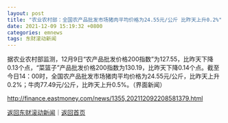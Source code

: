 ```yaml
---
layout: post
title: "农业农村部：全国农产品批发市场猪肉平均价格为24.55元/公斤 比昨天上升0.2%"
date: 2021-12-09 15:19:32 +0800
categories: emnews
tags: 东财滚动新闻
---
```


据农业农村部监测，12月9日“农产品批发价格200指数”为127.55，比昨天下降0.13个点，“菜篮子”产品批发价格200指数为130.19，比昨天下降0.14个点。截至今日14：00时，全国农产品批发市场猪肉平均价格为24.55元/公斤，比昨天上升0.2%；牛肉77.49元/公斤，比昨天上升0.5%。（界面新闻）

<http://finance.eastmoney.com/news/1355,202112092208581379.html>

[返回东财滚动新闻](//finews.withounder.com/emnews/)｜[返回首页](//finews.withounder.com/)